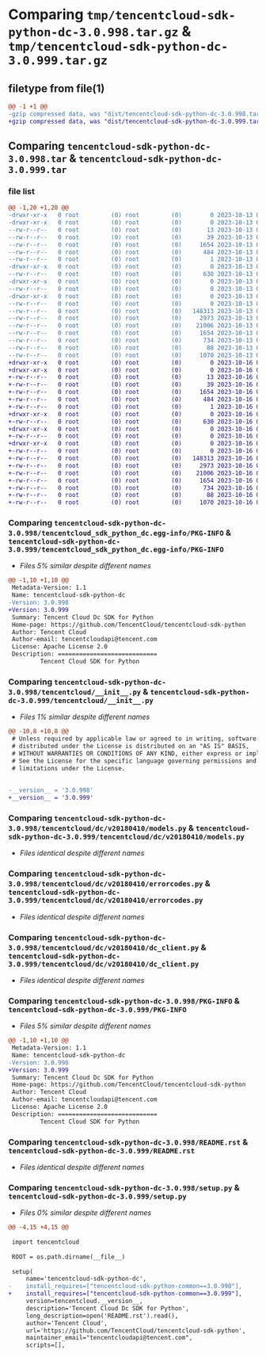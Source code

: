 # Comparing `tmp/tencentcloud-sdk-python-dc-3.0.998.tar.gz` & `tmp/tencentcloud-sdk-python-dc-3.0.999.tar.gz`

## filetype from file(1)

```diff
@@ -1 +1 @@
-gzip compressed data, was "dist/tencentcloud-sdk-python-dc-3.0.998.tar", last modified: Fri Oct 13 00:26:24 2023, max compression
+gzip compressed data, was "dist/tencentcloud-sdk-python-dc-3.0.999.tar", last modified: Mon Oct 16 00:25:32 2023, max compression
```

## Comparing `tencentcloud-sdk-python-dc-3.0.998.tar` & `tencentcloud-sdk-python-dc-3.0.999.tar`

### file list

```diff
@@ -1,20 +1,20 @@
-drwxr-xr-x   0 root         (0) root         (0)        0 2023-10-13 00:26:24.000000 tencentcloud-sdk-python-dc-3.0.998/
-drwxr-xr-x   0 root         (0) root         (0)        0 2023-10-13 00:26:24.000000 tencentcloud-sdk-python-dc-3.0.998/tencentcloud_sdk_python_dc.egg-info/
--rw-r--r--   0 root         (0) root         (0)       13 2023-10-13 00:26:24.000000 tencentcloud-sdk-python-dc-3.0.998/tencentcloud_sdk_python_dc.egg-info/top_level.txt
--rw-r--r--   0 root         (0) root         (0)       39 2023-10-13 00:26:24.000000 tencentcloud-sdk-python-dc-3.0.998/tencentcloud_sdk_python_dc.egg-info/requires.txt
--rw-r--r--   0 root         (0) root         (0)     1654 2023-10-13 00:26:24.000000 tencentcloud-sdk-python-dc-3.0.998/tencentcloud_sdk_python_dc.egg-info/PKG-INFO
--rw-r--r--   0 root         (0) root         (0)      484 2023-10-13 00:26:24.000000 tencentcloud-sdk-python-dc-3.0.998/tencentcloud_sdk_python_dc.egg-info/SOURCES.txt
--rw-r--r--   0 root         (0) root         (0)        1 2023-10-13 00:26:24.000000 tencentcloud-sdk-python-dc-3.0.998/tencentcloud_sdk_python_dc.egg-info/dependency_links.txt
-drwxr-xr-x   0 root         (0) root         (0)        0 2023-10-13 00:26:24.000000 tencentcloud-sdk-python-dc-3.0.998/tencentcloud/
--rw-r--r--   0 root         (0) root         (0)      630 2023-10-13 00:26:24.000000 tencentcloud-sdk-python-dc-3.0.998/tencentcloud/__init__.py
-drwxr-xr-x   0 root         (0) root         (0)        0 2023-10-13 00:26:24.000000 tencentcloud-sdk-python-dc-3.0.998/tencentcloud/dc/
--rw-r--r--   0 root         (0) root         (0)        0 2023-10-13 00:26:24.000000 tencentcloud-sdk-python-dc-3.0.998/tencentcloud/dc/__init__.py
-drwxr-xr-x   0 root         (0) root         (0)        0 2023-10-13 00:26:24.000000 tencentcloud-sdk-python-dc-3.0.998/tencentcloud/dc/v20180410/
--rw-r--r--   0 root         (0) root         (0)        0 2023-10-13 00:26:24.000000 tencentcloud-sdk-python-dc-3.0.998/tencentcloud/dc/v20180410/__init__.py
--rw-r--r--   0 root         (0) root         (0)   148313 2023-10-13 00:26:24.000000 tencentcloud-sdk-python-dc-3.0.998/tencentcloud/dc/v20180410/models.py
--rw-r--r--   0 root         (0) root         (0)     2973 2023-10-13 00:26:24.000000 tencentcloud-sdk-python-dc-3.0.998/tencentcloud/dc/v20180410/errorcodes.py
--rw-r--r--   0 root         (0) root         (0)    21006 2023-10-13 00:26:24.000000 tencentcloud-sdk-python-dc-3.0.998/tencentcloud/dc/v20180410/dc_client.py
--rw-r--r--   0 root         (0) root         (0)     1654 2023-10-13 00:26:24.000000 tencentcloud-sdk-python-dc-3.0.998/PKG-INFO
--rw-r--r--   0 root         (0) root         (0)      734 2023-10-13 00:26:24.000000 tencentcloud-sdk-python-dc-3.0.998/README.rst
--rw-r--r--   0 root         (0) root         (0)       88 2023-10-13 00:26:24.000000 tencentcloud-sdk-python-dc-3.0.998/setup.cfg
--rw-r--r--   0 root         (0) root         (0)     1070 2023-10-13 00:26:24.000000 tencentcloud-sdk-python-dc-3.0.998/setup.py
+drwxr-xr-x   0 root         (0) root         (0)        0 2023-10-16 00:25:32.000000 tencentcloud-sdk-python-dc-3.0.999/
+drwxr-xr-x   0 root         (0) root         (0)        0 2023-10-16 00:25:32.000000 tencentcloud-sdk-python-dc-3.0.999/tencentcloud_sdk_python_dc.egg-info/
+-rw-r--r--   0 root         (0) root         (0)       13 2023-10-16 00:25:32.000000 tencentcloud-sdk-python-dc-3.0.999/tencentcloud_sdk_python_dc.egg-info/top_level.txt
+-rw-r--r--   0 root         (0) root         (0)       39 2023-10-16 00:25:32.000000 tencentcloud-sdk-python-dc-3.0.999/tencentcloud_sdk_python_dc.egg-info/requires.txt
+-rw-r--r--   0 root         (0) root         (0)     1654 2023-10-16 00:25:32.000000 tencentcloud-sdk-python-dc-3.0.999/tencentcloud_sdk_python_dc.egg-info/PKG-INFO
+-rw-r--r--   0 root         (0) root         (0)      484 2023-10-16 00:25:32.000000 tencentcloud-sdk-python-dc-3.0.999/tencentcloud_sdk_python_dc.egg-info/SOURCES.txt
+-rw-r--r--   0 root         (0) root         (0)        1 2023-10-16 00:25:32.000000 tencentcloud-sdk-python-dc-3.0.999/tencentcloud_sdk_python_dc.egg-info/dependency_links.txt
+drwxr-xr-x   0 root         (0) root         (0)        0 2023-10-16 00:25:32.000000 tencentcloud-sdk-python-dc-3.0.999/tencentcloud/
+-rw-r--r--   0 root         (0) root         (0)      630 2023-10-16 00:25:32.000000 tencentcloud-sdk-python-dc-3.0.999/tencentcloud/__init__.py
+drwxr-xr-x   0 root         (0) root         (0)        0 2023-10-16 00:25:32.000000 tencentcloud-sdk-python-dc-3.0.999/tencentcloud/dc/
+-rw-r--r--   0 root         (0) root         (0)        0 2023-10-16 00:25:32.000000 tencentcloud-sdk-python-dc-3.0.999/tencentcloud/dc/__init__.py
+drwxr-xr-x   0 root         (0) root         (0)        0 2023-10-16 00:25:32.000000 tencentcloud-sdk-python-dc-3.0.999/tencentcloud/dc/v20180410/
+-rw-r--r--   0 root         (0) root         (0)        0 2023-10-16 00:25:32.000000 tencentcloud-sdk-python-dc-3.0.999/tencentcloud/dc/v20180410/__init__.py
+-rw-r--r--   0 root         (0) root         (0)   148313 2023-10-16 00:25:32.000000 tencentcloud-sdk-python-dc-3.0.999/tencentcloud/dc/v20180410/models.py
+-rw-r--r--   0 root         (0) root         (0)     2973 2023-10-16 00:25:32.000000 tencentcloud-sdk-python-dc-3.0.999/tencentcloud/dc/v20180410/errorcodes.py
+-rw-r--r--   0 root         (0) root         (0)    21006 2023-10-16 00:25:32.000000 tencentcloud-sdk-python-dc-3.0.999/tencentcloud/dc/v20180410/dc_client.py
+-rw-r--r--   0 root         (0) root         (0)     1654 2023-10-16 00:25:32.000000 tencentcloud-sdk-python-dc-3.0.999/PKG-INFO
+-rw-r--r--   0 root         (0) root         (0)      734 2023-10-16 00:25:32.000000 tencentcloud-sdk-python-dc-3.0.999/README.rst
+-rw-r--r--   0 root         (0) root         (0)       88 2023-10-16 00:25:32.000000 tencentcloud-sdk-python-dc-3.0.999/setup.cfg
+-rw-r--r--   0 root         (0) root         (0)     1070 2023-10-16 00:25:32.000000 tencentcloud-sdk-python-dc-3.0.999/setup.py
```

### Comparing `tencentcloud-sdk-python-dc-3.0.998/tencentcloud_sdk_python_dc.egg-info/PKG-INFO` & `tencentcloud-sdk-python-dc-3.0.999/tencentcloud_sdk_python_dc.egg-info/PKG-INFO`

 * *Files 5% similar despite different names*

```diff
@@ -1,10 +1,10 @@
 Metadata-Version: 1.1
 Name: tencentcloud-sdk-python-dc
-Version: 3.0.998
+Version: 3.0.999
 Summary: Tencent Cloud Dc SDK for Python
 Home-page: https://github.com/TencentCloud/tencentcloud-sdk-python
 Author: Tencent Cloud
 Author-email: tencentcloudapi@tencent.com
 License: Apache License 2.0
 Description: ============================
         Tencent Cloud SDK for Python
```

### Comparing `tencentcloud-sdk-python-dc-3.0.998/tencentcloud/__init__.py` & `tencentcloud-sdk-python-dc-3.0.999/tencentcloud/__init__.py`

 * *Files 1% similar despite different names*

```diff
@@ -10,8 +10,8 @@
 # Unless required by applicable law or agreed to in writing, software
 # distributed under the License is distributed on an "AS IS" BASIS,
 # WITHOUT WARRANTIES OR CONDITIONS OF ANY KIND, either express or implied.
 # See the License for the specific language governing permissions and
 # limitations under the License.
 
 
-__version__ = '3.0.998'
+__version__ = '3.0.999'
```

### Comparing `tencentcloud-sdk-python-dc-3.0.998/tencentcloud/dc/v20180410/models.py` & `tencentcloud-sdk-python-dc-3.0.999/tencentcloud/dc/v20180410/models.py`

 * *Files identical despite different names*

### Comparing `tencentcloud-sdk-python-dc-3.0.998/tencentcloud/dc/v20180410/errorcodes.py` & `tencentcloud-sdk-python-dc-3.0.999/tencentcloud/dc/v20180410/errorcodes.py`

 * *Files identical despite different names*

### Comparing `tencentcloud-sdk-python-dc-3.0.998/tencentcloud/dc/v20180410/dc_client.py` & `tencentcloud-sdk-python-dc-3.0.999/tencentcloud/dc/v20180410/dc_client.py`

 * *Files identical despite different names*

### Comparing `tencentcloud-sdk-python-dc-3.0.998/PKG-INFO` & `tencentcloud-sdk-python-dc-3.0.999/PKG-INFO`

 * *Files 5% similar despite different names*

```diff
@@ -1,10 +1,10 @@
 Metadata-Version: 1.1
 Name: tencentcloud-sdk-python-dc
-Version: 3.0.998
+Version: 3.0.999
 Summary: Tencent Cloud Dc SDK for Python
 Home-page: https://github.com/TencentCloud/tencentcloud-sdk-python
 Author: Tencent Cloud
 Author-email: tencentcloudapi@tencent.com
 License: Apache License 2.0
 Description: ============================
         Tencent Cloud SDK for Python
```

### Comparing `tencentcloud-sdk-python-dc-3.0.998/README.rst` & `tencentcloud-sdk-python-dc-3.0.999/README.rst`

 * *Files identical despite different names*

### Comparing `tencentcloud-sdk-python-dc-3.0.998/setup.py` & `tencentcloud-sdk-python-dc-3.0.999/setup.py`

 * *Files 0% similar despite different names*

```diff
@@ -4,15 +4,15 @@
 
 import tencentcloud
 
 ROOT = os.path.dirname(__file__)
 
 setup(
     name='tencentcloud-sdk-python-dc',
-    install_requires=["tencentcloud-sdk-python-common==3.0.998"],
+    install_requires=["tencentcloud-sdk-python-common==3.0.999"],
     version=tencentcloud.__version__,
     description='Tencent Cloud Dc SDK for Python',
     long_description=open('README.rst').read(),
     author='Tencent Cloud',
     url='https://github.com/TencentCloud/tencentcloud-sdk-python',
     maintainer_email="tencentcloudapi@tencent.com",
     scripts=[],
```

